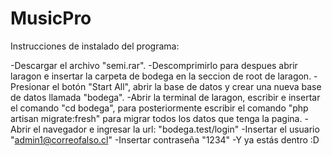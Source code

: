 # MusicPro
Instrucciones de instalado del programa:

-Descargar el archivo "semi.rar".
-Descomprimirlo para despues abrir laragon e insertar la carpeta de bodega en la seccion de root de laragon.
-Presionar el botón "Start All", abrir la base de datos y crear una nueva base de datos llamada "bodega".
-Abrir la terminal de laragon, escribir e insertar el comando "cd bodega", para posteriormente escribir el comando "php artisan migrate:fresh" para migrar todos los datos que tenga la pagina.
-Abrir el navegador e ingresar la url: "bodega.test/login"
-Insertar el usuario "admin1@correofalso.cl"
-Insertar contraseña "1234"
-Y ya estás dentro :D
